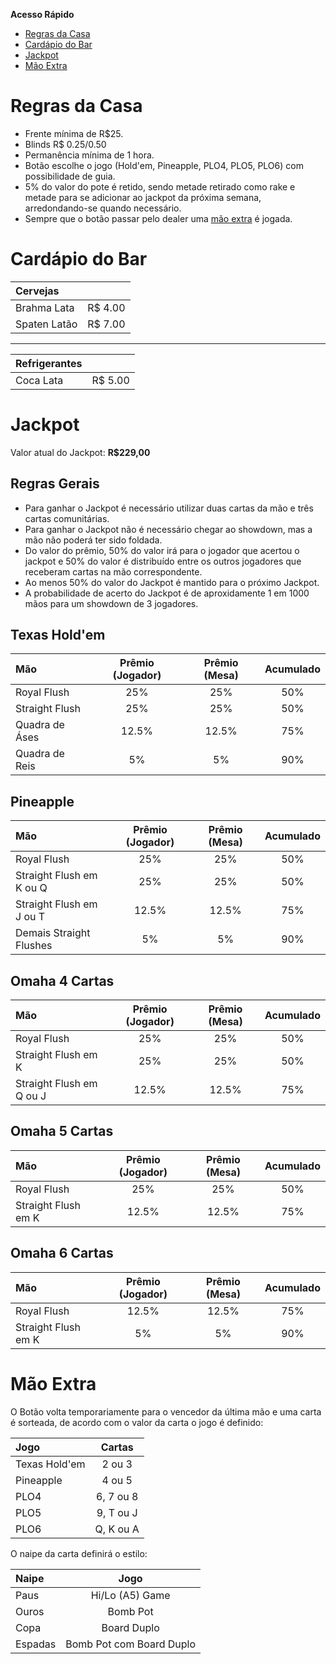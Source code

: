 **Acesso Rápido**
- [Regras da Casa](index.md#regras-da-casa)
- [Cardápio do Bar](index.md#cardápio-do-bar)
- [Jackpot](index.md#jackpot)
- [Mão Extra](index.md#mão-extra)

# Regras da Casa

- Frente mínima de R$25.
- Blinds R$ 0.25/0.50
- Permanência mínima de 1 hora.
- Botão escolhe o jogo (Hold'em, Pineapple, PLO4, PLO5, PLO6) com possibilidade de guia.
- 5% do valor do pote é retido, sendo metade retirado como rake e metade para se adicionar ao jackpot da próxima semana, arredondando-se quando necessário.
- Sempre que o botão passar pelo dealer uma [mão extra](index.md#mão-extra) é jogada.

# Cardápio do Bar

| Cervejas | |
| :-- | --: |
| Brahma Lata | R$ 4.00 |
| Spaten Latão | R$ 7.00 |

* * *

| Refrigerantes | |
| :-- | --: |
| Coca Lata | R$ 5.00 |

# Jackpot
Valor atual do Jackpot: **R$229,00**

## Regras Gerais
- Para ganhar o Jackpot é necessário utilizar duas cartas da mão e três cartas comunitárias.
- Para ganhar o Jackpot não é necessário chegar ao showdown, mas a mão não poderá ter sido foldada.
- Do valor do prêmio, 50% do valor irá para o jogador que acertou o jackpot e 50% do valor é distribuído entre os outros jogadores que receberam cartas na mão correspondente.
- Ao menos 50% do valor do Jackpot é mantido para o próximo Jackpot.
- A probabilidade de acerto do Jackpot é de aproxidamente 1 em 1000 mãos para um showdown de 3 jogadores.

## Texas Hold'em

| Mão | Prêmio (Jogador) | Prêmio (Mesa) | Acumulado |
| :-- | :--:| :--: | :--: |
| Royal Flush | 25% | 25% | 50% |
| Straight Flush | 25% | 25% | 50% |
| Quadra de Áses | 12.5% | 12.5% | 75% |
| Quadra de Reis | 5% | 5% | 90% |

## Pineapple

| Mão | Prêmio (Jogador) | Prêmio (Mesa) | Acumulado |
| :-- | :--:| :--: | :--: |
| Royal Flush | 25% | 25% | 50% |
| Straight Flush em K ou Q | 25% | 25% | 50% |
| Straight Flush em J ou T | 12.5% | 12.5% | 75% |
| Demais Straight Flushes | 5% | 5% | 90% |

## Omaha 4 Cartas

| Mão | Prêmio (Jogador) | Prêmio (Mesa) | Acumulado |
| :-- | :--:| :--: | :--: |
| Royal Flush | 25% | 25% | 50% |
| Straight Flush em K | 25% | 25% | 50% |
| Straight Flush em Q ou J | 12.5% | 12.5% | 75% |

## Omaha 5 Cartas

| Mão | Prêmio (Jogador) | Prêmio (Mesa) | Acumulado |
| :-- | :--:| :--: | :--: |
| Royal Flush | 25% | 25% | 50% |
| Straight Flush em K | 12.5% | 12.5% | 75% |

## Omaha 6 Cartas

| Mão | Prêmio (Jogador) | Prêmio (Mesa) | Acumulado |
| :-- | :--:| :--: | :--: |
| Royal Flush | 12.5% | 12.5% | 75% |
| Straight Flush em K | 5% | 5% | 90% |

# Mão Extra
O Botão volta temporariamente para o vencedor da última mão e uma carta é sorteada, de acordo com o valor da carta o jogo é definido:

| Jogo | Cartas |
| :-- | :--:|
| Texas Hold'em | 2 ou 3 |
| Pineapple | 4 ou 5 |
| PLO4 | 6, 7 ou 8 |
| PLO5 | 9, T ou J |
| PLO6 | Q, K ou A |

O naipe da carta definirá o estilo:

| Naipe | Jogo |
| :-- | :--:|
| Paus | Hi/Lo (A5) Game |
| Ouros | Bomb Pot |
| Copa | Board Duplo |
| Espadas | Bomb Pot com Board Duplo |
